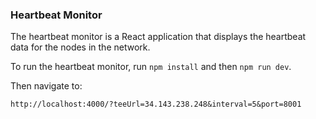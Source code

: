 ### Heartbeat Monitor

The heartbeat monitor is a React application that displays the heartbeat data for the nodes in the network.

To run the heartbeat monitor, run `npm install` and then `npm run dev`.

Then navigate to:
```
http://localhost:4000/?teeUrl=34.143.238.248&interval=5&port=8001
```



